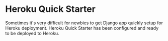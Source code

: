 # Heroku Quick Starter

Sometimes it's very difficult for newbies to get Django app quickly setup for Heroku deployment. Heroku Quick Starter has been configured and ready to be deployed to Heroku.
